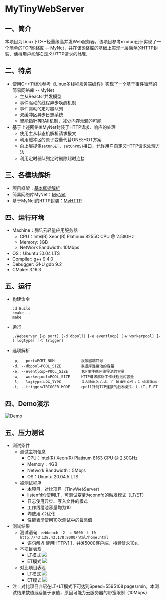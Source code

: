 # MyTinyWebServer

## 一、简介

本项目为Linux下C++轻量级高并发Web服务器。该项目参考muduo设计实现了一个简单的TCP网络库 -- MyNet，并在该网络库的基础上实现一层简单的HTTP封装，使得用户能够自定义HTTP请求的处理。



## 二、特点

- 使用C++11标准参考《Linux多线程服务端编程》实现了一个基于事件循环的简易网络库 -- MyNet
  - 主从Reactor并发模型
  - 事件驱动的线程异步唤醒机制
  - 事件驱动的定时器队列
  - 双缓冲区异步日志系统
  - 智能指针等RAII机制，减少内存泄漏的可能
- 基于上述网络库MyNet封装了HTTP请求、响应的处理
  - 使用主从状态机解析请求报文
  - 利用缓冲区的原子变量代替ONESHOT方案
  - 向上层提供`setOnGET`、`setOnPOST`接口，允许用户自定义HTTP请求处理方法
  - 利用定时器队列定时删除超时连接



## 三、各模块解析

- 项目框架：[基本框架解析](https://github.com/Phos35/MyTinyWebServer/tree/master/Documents/BasicFrame)
- 简易网络库MyNet：[MyNet](https://github.com/Phos35/MyTinyWebServer/tree/master/Documents/MyNet)
- 基于MyNet的HTTP封装：[MyHTTP](https://github.com/Phos35/MyTinyWebServer/tree/master/Documents/MyHTTP)



## 四、运行环境

- Machine：腾讯云轻量应用服务器
  - CPU：Intel(R) Xeon(R) Platinum 8255C CPU @ 2.50GHz
  - Memory: 8GB
  - NetWork Bandwidth: 10Mbps
- OS：Ubuntu 20.04 LTS
- Compiler:  g++ 9.4.0
- Debugger:  GNU gdb 9.2
- CMake: 3.16.3



## 五、运行

- 构建命令

  ```shell
  cd Build
  cmake ..
  make
  ```

- 运行

  ```shell
  ./Webserver [-p port] [-d dbpoll] [-e eventloop] [-w workerpool] [-l logtype] [-t trigger]
  ```

- 选项解析

  ```shell
  -p, --port=PORT_NUM            服务器端口号
  -d, --dbpool=POOL_SIZE         数据库连接池的容量
  -e, --eventloop=POOL_SIZE      TCP事件循环线程池的容量
  -w, --workerpool=POOL_SIZE     HTTP请求解析工作线程池的容量
  -l, --logtype=LOG_TYPE         日志输出的方式. F-输出到文件；S-标准输出
  -t, --trigger=TRIGGER_MODE     epoll针对TCP连接的触发模式. L-LT；E-ET
  ```

  



## 四、Demo演示

![Demo](https://img1.imgtp.com/2023/02/23/ifGDZUY4.gif)



## 五、压力测试

- 测试条件
  - 测试主机信息
    - CPU：Intel(R) Xeon(R) Platinum 8163 CPU @ 2.50GHz
    - Memory：4GB
    - Network Bandwidth：5Mbps
    - OS：Ubuntu 20.04.5 LTS
  - 被测试程序
    - 本项目、对比项目（[TinyWebServer](https://github.com/qinguoyi/TinyWebServer)）
    - listenfd均使用LT，可测试变量为connfd的触发模式（LT/ET）
    - 日志使用异步、写入文件的模式
    - 工作线程池容量均为10
    - 均使用`-O2`优化
    - 性能表现使用10次测试中的最高值
- 测试结果
  - 测试语句
    ` webbench -2 -c 5000 -t 10 http://43.138.43.178:8000/html/home.html`
    - 语句解析
      使用HTTP/1.1，并发5000客户端，持续请求10s。
  - 本项目表现
    - LT模式
      ![](http://43.138.43.178:8000/image/ShortLink-Self-LT.png)
    - ET模式
      ![](http://43.138.43.178:8000/image/ShortLink-Self-ET.png)
  - 对比项目表现
    - LT模式
      ![](http://43.138.43.178:8000/image/ShortLink-Compare-LT.png)
    - ET模式
      ![](http://43.138.43.178:8000/image/ShortLink-Compare-ET.png)
- 注：对比项目介绍在LT+LT模式下可达到Speed=5595108 pages/min，本测试结果数值远远低于该值，原因可能为云服务器的带宽限制（10Mbps）
